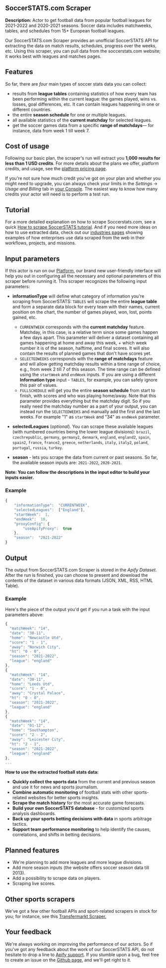 
## SoccerSTATS.com Scraper

**Description:** Actor to get football data from popular football leagues for 2021-2022 and 2020-2021 seasons. Soccer data includes matchweeks, tables, and schedules from 15+ European football leagues. 



Our SoccerSTATS.com Scraper provides an unofficial SoccerSTATS API for extracting the data on match results, schedules, progress over the weeks, etc. Using this scraper, you can pull data from the soccerstats.com website; it works best with leagues and matches pages.

## Features

So far, there are *four* main types of soccer stats data you can collect:

 - results from **league tables** containing statistics of how every team has been performing within the current league: the games played, wins vs. losses, goal differences, etc. It can contain leagues happening in one or different countries.
 - the entire **season schedule** for one or multiple leagues.
 - all available statistics of the **current matchday** for selected leagues. 
 - get the soccer games data from a specific **range of matchdays**— for instance, data from week 1 till week 7. 


## Cost of usage

Following our basic plan, the scraper's run will extract you **1,000 results for less than 1 USD credits**. For more details about the plans we offer, platform credits, and usage, see the  [platform pricing page](https://apify.com/pricing/actors).

If you're not sure how much credit you've got on your plan and whether you might need to upgrade, you can always check your limits in the  _Settings_  ->  _Usage and Billing_  tab in  [your Console](https://console.apify.com/). The easiest way to know how many credits your actor will need is to perform a test run. 

## Tutorial

For a more detailed explanation on how to scrape Soccerstats.com, see a quick [How to scrape SoccerSTATS tutorial](https://blog.apify.com/how-to-scrape-football-data-soccerstats/).  And if you need more ideas on how to use extracted data, check out our [industries pages](https://apify.com/industries)  showing examples of how enterprises use data scraped from the web in their workflows, projects, and missions. 

## Input parameters

If this actor is run on our [Platform](https://console.apify.com/), our brand new user-friendly interface will help you out in configuring all the necessary and optional parameters of this scraper before running it. This scraper recognizes the following input parameters:

 - **informationType** will define what category of information you're scraping from SoccerSTATS:
	 `TABLES` will scrape the entire **league table** and form a separate data block for every team with their names, current position on the chart, the number of games played, won, lost, points gained, etc. 
	 - `CURRENTWEEK`  corresponds with the **current matchday** feature. Matchday, in this case, is a relative term since some games happen a few days apart. This parameter will deliver a dataset containing all games happening at home and away this week, + which week number it is of the season, halftime, and final scores. It will also contain the results of planned games that don't have scores yet. 
	 - `SELECTEDWEEKS` corresponds with the **range of matchdays** feature and will allow getting matchday results within a time range of choice, e.g., from week 2 till 7 of this season. The time range can be defined using the `startWeek` and `endWeek` inputs. If you are using a different **Information type** input - `TABLES`, for example, you can safely ignore this pair of values.
	 - `FULLSCHEDULE` will get you the entire **season schedule** from start to finish, with scores and who was playing home/away. Note that this parameter provides everything but the matchday digit. So if you really need the matchday number as a part of your output, you can instead run the `SELECTEDWEEKS` and manually add the first and the last weeks. For example "1" as `startWeek` and "34" as `endWeek` parameter. 

 - **selectedLeagues** (*optional*). You can scrape these available leagues (with numbered countries being the lower league divisions): `brazil`, `czechrepublic`, `germany`, `germany2`, `denmark`, `england`, `england2`, `spain`, `spain2`, `france`, `france2`, `greece`, `netherlands`, `italy`, `italy2`, `poland`, `portugal`, `russia`, `turkey`.

 - **season** - lets you scrape the data from current or past seasons. So far, the available season inputs are: `2021-2022`, `2020-2021`.

**Note: You can follow the descriptions in the input editor to build your inputs easier.**

###  Example

```javascript
{  
	"informationType":  "CURRENTWEEK",  
	"selectedLeagues":  ["England"],  
	"startWeek":  1,  
	"endWeek":  10,  
	"proxyConfig": {  
		"useApifyProxy":  true 
	},  
	"season":  "2021-2022"  
}
```


## Output

The output from SoccerSTATS.com Scraper is stored in the  _Apify Dataset_. After the run is finished, you can choose to present and download the contents of the dataset in various data formats (JSON, XML, RSS, HTML Table).

###  Example

Here's the piece of the output you'd get if you run a task with the input parameters above:

```javascript
{
  "matchWeek": "14",
  "date": "30-11",
  "home": "Newcastle Utd",
  "score": "1 - 1",
  "away": "Norwich City",
  "ht": "0 - 0",
  "season": "2021-2022",
  "league": "england"
},
{
  "matchWeek": "14",
  "date": "30-11",
  "home": "Leeds Utd",
  "score": "1 - 0",
  "away": "Crystal Palace",
  "ht": "0 - 0",
  "season": "2021-2022",
  "league": "england"
},
{
  "matchWeek": "14",
  "date": "01-12",
  "home": "Southampton",
  "score": "2 - 2",
  "away": "Leicester City",
  "ht": "2 - 1",
  "season": "2021-2022",
  "league": "england"
},
...
```

**How to use the extracted football stats data:**

-  **Quickly collect the sports data** from the current and previous season and use it for news and sports journalism. 
-  **Combine automatic monitoring** of football stats with other sports-related websites for better sports insights.
-  **Scrape the match history** for the most accurate game forecasts.
-  **Build your own SoccerSTATS database** - for customized sports analysis dashboards.
-  **Back up your sports betting decisions with data**  in sports arbitrage tactics. 
-  **Support team performance monitoring**  to help identify the causes, correlations, and shifts in betting decisions. 

## Planned features

 - We're planning to add more leagues and more league divisions. 
 - Add more season inputs (the website offers soccer season data till 2013).
 - Add a possibility to scrape data on players. 
 - Scraping live scores.

## Other sports scrapers

We've got a few other football APIs and sport-related scrapers in stock for you; for instance, see this  [Transfermarkt Scraper.](https://apify.com/petr_cermak/transfermarkt)

## Your feedback

We're always working on improving the performance of our actors. So if you've got any feedback about the work of our SoccerSTATS API, do not hesitate to drop a line to [Apify support](mailto:support@apify.com). If you stumble upon a bug, feel free to create an issue on the  [Github page](https://github.com/levent91/soccer-stats-actor), and we'll get right to it.
